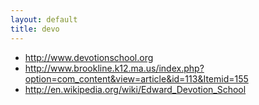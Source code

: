 ```yaml
---
layout: default
title: devo
---
```

* http://www.devotionschool.org
* http://www.brookline.k12.ma.us/index.php?option=com_content&view=article&id=113&Itemid=155
* http://en.wikipedia.org/wiki/Edward_Devotion_School
